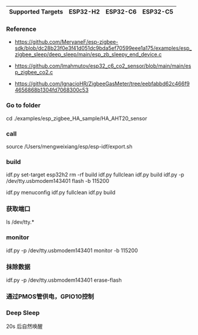 | Supported Targets | ESP32-H2 | ESP32-C6 | ESP32-C5 |
| ----------------- | -------- | -------- | -------- |

### Reference
- https://github.com/MeryaneF/esp-zigbee-sdk/blob/dc28b23f0e3f41d051dc9bda5ef70599eee1a175/examples/esp_zigbee_sleep/deep_sleep/main/esp_zb_sleepy_end_device.c

- https://github.com/lmahmutov/esp32_c6_co2_sensor/blob/main/main/esp_zigbee_co2.c

- https://github.com/IgnacioHR/ZigbeeGasMeter/tree/eebfabbd62c466f94656868b1304fd7068300c53

### Go to folder
cd ./examples/esp_zigbee_HA_sample/HA_AHT20_sensor


### call
source /Users/mengweixiang/esp/esp-idf/export.sh

### build
idf.py set-target esp32h2
rm -rf build 
idf.py fullclean
idf.py build
idf.py -p /dev/tty.usbmodem143401 flash -b 115200




idf.py menuconfig
idf.py fullclean
idf.py build


### 获取端口
ls /dev/tty.*

### monitor
idf.py -p /dev/tty.usbmodem143401 monitor -b 115200


### 抹除数据
idf.py -p  /dev/tty.usbmodem143401  erase-flash


### 通过PMOS管供电，GPIO10控制


### Deep Sleep
20s 后自然唤醒

